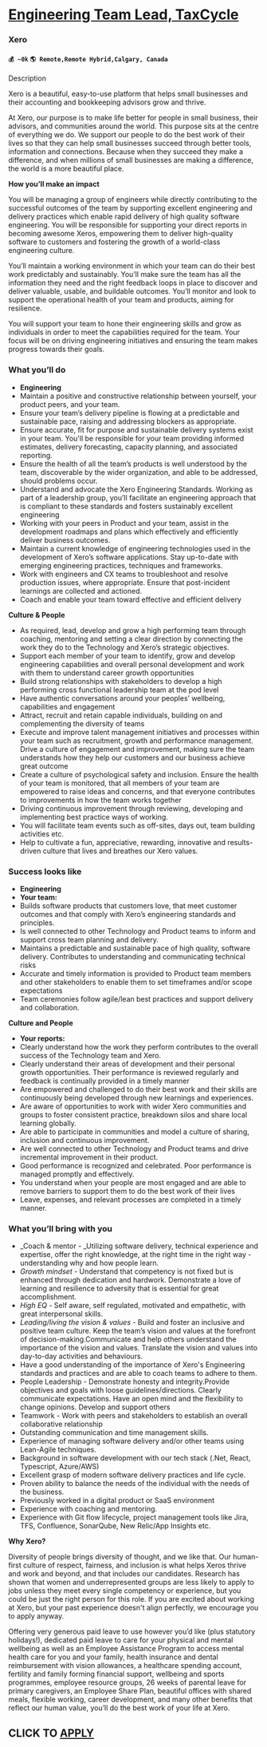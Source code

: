 # [Engineering Team Lead, TaxCycle](https://www.remotewlb.com/apply/engineering-team-lead-taxcycle)  
### Xero  
#### `💰 ~0k` `🌎 Remote,Remote Hybrid,Calgary, Canada`  

Description

Xero is a beautiful, easy-to-use platform that helps small businesses and their accounting and bookkeeping advisors grow and thrive.

  

At Xero, our purpose is to make life better for people in small business, their advisors, and communities around the world. This purpose sits at the centre of everything we do. We support our people to do the best work of their lives so that they can help small businesses succeed through better tools, information and connections. Because when they succeed they make a difference, and when millions of small businesses are making a difference, the world is a more beautiful place.

  

 **How you’ll make an impact**

  

You will be managing a group of engineers while directly contributing to the successful outcomes of the team by supporting excellent engineering and delivery practices which enable rapid delivery of high quality software engineering. You will be responsible for supporting your direct reports in becoming awesome Xeros, empowering them to deliver high-quality software to customers and fostering the growth of a world-class engineering culture.

  

You’ll maintain a working environment in which your team can do their best work predictably and sustainably. You’ll make sure the team has all the information they need and the right feedback loops in place to discover and deliver valuable, usable, and buildable outcomes. You’ll monitor and look to support the operational health of your team and products, aiming for resilience.

  

You will support your team to hone their engineering skills and grow as individuals in order to meet the capabilities required for the team. Your focus will be on driving engineering initiatives and ensuring the team makes progress towards their goals.

### What you’ll do

  *  **Engineering**
  * Maintain a positive and constructive relationship between yourself, your product peers, and your team.
  * Ensure your team’s delivery pipeline is flowing at a predictable and sustainable pace, raising and addressing blockers as appropriate.
  * Ensure accurate, fit for purpose and sustainable delivery systems exist in your team. You'll be responsible for your team providing informed estimates, delivery forecasting, capacity planning, and associated reporting.
  * Ensure the health of all the teamʼs products is well understood by the team, discoverable by the wider organization, and able to be addressed, should problems occur.
  * Understand and advocate the Xero Engineering Standards. Working as part of a leadership group, you’ll facilitate an engineering approach that is compliant to these standards and fosters sustainably excellent engineering
  * Working with your peers in Product and your team, assist in the development roadmaps and plans which effectively and efficiently deliver business outcomes.
  * Maintain a current knowledge of engineering technologies used in the development of Xero’s software applications. Stay up-to-date with emerging engineering practices, techniques and frameworks.
  * Work with engineers and CX teams to troubleshoot and resolve production issues, where appropriate. Ensure that post-incident learnings are collected and actioned.
  * Coach and enable your team toward effective and efficient delivery

 **Culture & People**

  * As required, lead, develop and grow a high performing team through coaching, mentoring and setting a clear direction by connecting the work they do to the Technology and Xero’s strategic objectives.
  * Support each member of your team to identify, grow and develop engineering capabilities and overall personal development and work with them to understand career growth opportunities
  * Build strong relationships with stakeholders to develop a high performing cross functional leadership team at the pod level
  * Have authentic conversations around your peoples’ wellbeing, capabilities and engagement
  * Attract, recruit and retain capable individuals, building on and complementing the diversity of teams
  * Execute and improve talent management initiatives and processes within your team such as recruitment, growth and performance management. Drive a culture of engagement and improvement, making sure the team understands how they help our customers and our business achieve great outcome
  * Create a culture of psychological safety and inclusion. Ensure the health of your team is monitored, that all members of your team are empowered to raise ideas and concerns, and that everyone contributes to improvements in how the team works together
  * Driving continuous improvement through reviewing, developing and implementing best practice ways of working.
  * You will facilitate team events such as off-sites, days out, team building activities etc.
  * Help to cultivate a fun, appreciative, rewarding, innovative and results-driven culture that lives and breathes our Xero values.

### Success looks like

  *  **Engineering**
  *  **Your team:**
  * Builds software products that customers love, that meet customer outcomes and that comply with Xero’s engineering standards and principles.
  * Is well connected to other Technology and Product teams to inform and support cross team planning and delivery.
  * Maintains a predictable and sustainable pace of high quality, software delivery. Contributes to understanding and communicating technical risks
  * Accurate and timely information is provided to Product team members and other stakeholders to enable them to set timeframes and/or scope expectations
  * Team ceremonies follow agile/lean best practices and support delivery and collaboration.

 **Culture and People**

  *  **Your reports:**
  * Clearly understand how the work they perform contributes to the overall success of the Technology team and Xero. 
  * Clearly understand their areas of development and their personal growth opportunities. Their performance is reviewed regularly and feedback is continually provided in a timely manner
  * Are empowered and challenged to do their best work and their skills are continuously being developed through new learnings and experiences.
  * Are aware of opportunities to work with wider Xero communities and groups to foster consistent practice, breakdown silos and share local learning globally.
  * Are able to participate in communities and model a culture of sharing, inclusion and continuous improvement.
  * Are well connected to other Technology and Product teams and drive incremental improvement in their product.
  * Good performance is recognized and celebrated. Poor performance is managed promptly and effectively.
  * You understand when your people are most engaged and are able to remove barriers to support them to do the best work of their lives
  * Leave, expenses, and relevant processes are completed in a timely manner.

### What you’ll bring with you

  *  _Coach & mentor - _Utilizing software delivery, technical experience and expertise, offer the right knowledge, at the right time in the right way - understanding why and how people learn.
  *  _Growth mindset_ \- Understand that competency is not fixed but is enhanced through dedication and hardwork. Demonstrate a love of learning and resilience to adversity that is essential for great accomplishment.
  *  _High EQ_ \- Self aware, self regulated, motivated and empathetic, with great interpersonal skills.
  * _Leading/living the vision & values_ \- Build and foster an inclusive and positive team culture. Keep the team’s vision and values at the forefront of decision-making.Communicate and help others understand the importance of the vision and values. Translate the vision and values into day-to-day activities and behaviours.
  * Have a good understanding of the importance of Xero's Engineering standards and practices and are able to coach teams to adhere to them.
  * People Leadership - Demonstrate honesty and integrity.Provide objectives and goals with loose guidelines/directions. Clearly communicate expectations. Have an open mind and the flexibility to change opinions. Develop and support others
  * Teamwork - Work with peers and stakeholders to establish an overall collaborative relationship
  * Outstanding communication and time management skills.
  * Experience of managing software delivery and/or other teams using Lean-Agile techniques.
  * Background in software development with our tech stack (.Net, React, Typescript, Azure/AWS)
  * Excellent grasp of modern software delivery practices and life cycle.
  * Proven ability to balance the needs of the individual with the needs of the business.
  * Previously worked in a digital product or SaaS environment
  * Experience with coaching and mentoring.
  * Experience with Git flow lifecycle, project management tools like Jira, TFS, Confluence, SonarQube, New Relic/App Insights etc. 

**Why Xero?**

Diversity of people brings diversity of thought, and we like that. Our human-first culture of respect, fairness, and inclusion is what helps Xeros thrive and work and beyond, and that includes our candidates. Research has shown that women and underrepresented groups are less likely to apply to jobs unless they meet every single competency or experience, but you could be just the right person for this role. If you are excited about working at Xero, but your past experience doesn't align perfectly, we encourage you to apply anyway.

  

Offering very generous paid leave to use however you’d like (plus statutory holidays!), dedicated paid leave to care for your physical and mental wellbeing as well as an Employee Assistance Program to access mental health care for you and your family, health insurance and dental reimbursement with vision allowances, a healthcare spending account, fertility and family forming financial support, wellbeing and sports programmes, employee resource groups, 26 weeks of parental leave for primary caregivers, an Employee Share Plan, beautiful offices with shared meals, flexible working, career development, and many other benefits that reflect our human value, you’ll do the best work of your life at Xero.

  
## CLICK TO [APPLY](https://www.remotewlb.com/apply/engineering-team-lead-taxcycle)

